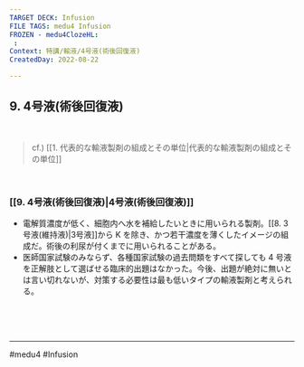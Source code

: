 ```yaml
---
TARGET DECK: Infusion
FILE TAGS: medu4 Infusion
FROZEN - medu4ClozeHL:
 : 
Context: 特講/輸液/4号液(術後回復液)
CreatedDay: 2022-08-22

---
```


## 9. 4号液(術後回復液)

<br>


> cf.) [[1. 代表的な輸液製剤の組成とその単位|代表的な輸液製剤の組成とその単位]]

<br>


### [[9. 4号液(術後回復液)|4号液(術後回復液)]]
 * 電解質濃度が低く、細胞内へ水を補給したいときに用いられる製剤。[[8. 3号液(維持液)|3号液]]から K を除き、かつ若干濃度を薄くしたイメージの組成だ。術後の利尿が付くまでに用いられることがある。
 * 医師国家試験のみならず、各種国家試験の過去問類をすべて探しても 4 号液を正解肢として選ばせる臨床的出題はなかった。今後、出題が絶対に無いとは言い切れないが、対策する必要性は最も低いタイプの輸液製剤と考えられる。





<br><br><br>

---
#medu4 #Infusion 
